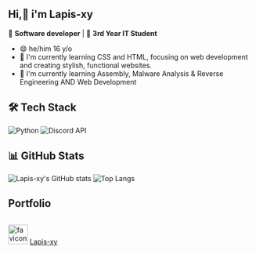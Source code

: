 ## Hi,👋 i'm Lapis-xy 

🎯 **Software developer** | 🤖 **3rd Year IT Student**
- 😄 he/him 16 y/o
- 🔭 I'm currently learning CSS and HTML, focusing on web development and creating stylish, functional websites.
- 🌱 I'm currently learning Assembly, Malware Analysis & Reverse Engineering AND Web Development

## 🛠️ **Tech Stack**

![Python](https://img.shields.io/badge/Python-3776AB?style=for-the-badge&logo=python&logoColor=white)
![Discord API](https://img.shields.io/badge/Discord-7289DA?style=for-the-badge&logo=discord&logoColor=white)



## 📊 **GitHub Stats**


![Lapis-xy's GitHub stats](https://github-readme-stats.vercel.app/api?username=Lapis-xy&show_icons=true&theme=dark&hide_title=true)
![Top Langs](https://github-readme-stats.vercel.app/api/top-langs/?username=Lapis-xy&layout=compact&theme=dark)

## Portfolio
<div style="display: flex; heigth: 40; allign: center;">
  <p >
  <img src="https://github.com/user-attachments/assets/4cd2d4da-0e3b-42cc-93ee-910625fe611e" alt="favicon" width="40" height="40">
  <a href ="Lapis-xy.github.io" color= "blue">Lapis-xy</a>
  </p>
</div>




<!--
**Lapis-xy/Lapis-xy** is a ✨ _special_ ✨ repository because its `README.md` (this file) appears on your GitHub profile.

Here are some ideas to get you started:

- 🔭 I’m currently working on ...
- 🌱 I’m currently learning ...
- 👯 I’m looking to collaborate on ...
- 🤔 I’m looking for help with ...
- 💬 Ask me about ...
- 📫 How to reach me: ...
- 😄 Pronouns: ...
- ⚡ Fun fact: ...
-->


